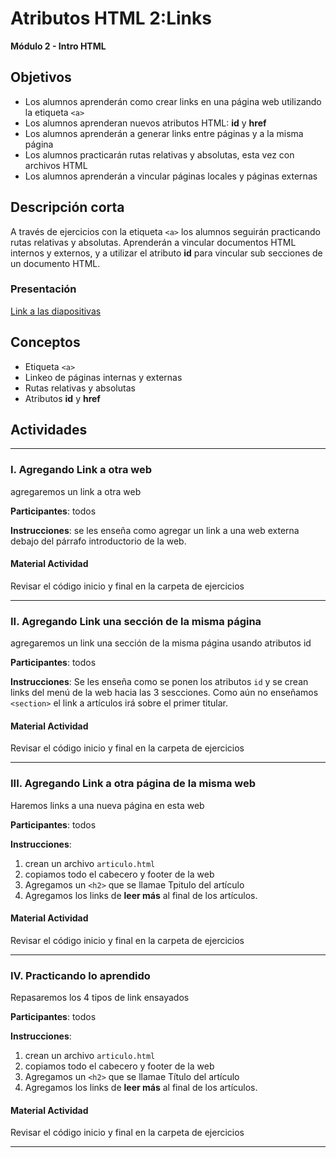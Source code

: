 # Atributos HTML 2:Links

**Módulo 2 - Intro HTML**

## Objetivos

- Los alumnos aprenderán como crear links en una página web utilizando la etiqueta `<a>`
- Los alumnos aprenderan nuevos atributos HTML: **id** y **href**
- Los alumnos aprenderán a generar links entre páginas y a la misma página
- Los alumnos practicarán rutas relativas y absolutas, esta vez con archivos HTML
- Los alumnos aprenderán a vincular páginas locales y páginas externas

## Descripción corta

A través de ejercicios con la etiqueta `<a>` los alumnos seguirán practicando rutas relativas y absolutas.
Aprenderán a vincular documentos HTML internos y externos, y a utilizar el atributo **id**
para vincular sub secciones de un documento HTML.

### Presentación

[Link a las diapositivas](https://docs.google.com/presentation/d/1vxjZQyu0lUDruc36kyewmmmbaZDLHNdSRgYIbPe43fo/edit?usp=sharing)

## Conceptos

- Etiqueta `<a>`
- Linkeo de páginas internas y externas
- Rutas relativas y absolutas
- Atributos **id** y **href**

## Actividades

---

### I. Agregando Link a otra web

agregaremos un link a otra web

**Participantes**: todos

**Instrucciones**: se les enseña como agregar un link a una web externa debajo del párrafo introductorio de la web.

#### Material Actividad

Revisar el código inicio y final en la carpeta de ejercicios

---

### II. Agregando Link una sección de la misma página

agregaremos un link una sección de la misma página usando atributos id

**Participantes**: todos

**Instrucciones**: Se les enseña como se ponen los atributos `id` y se crean links del menú de la web hacia las 3 sescciones. Como aún no enseñamos `<section>` el link a artículos irá sobre el primer titular.

#### Material Actividad

Revisar el código inicio y final en la carpeta de ejercicios

---

### III. Agregando Link a otra página de la misma web

Haremos links a una nueva página en esta web

**Participantes**: todos

**Instrucciones**:

1. crean un archivo `articulo.html`
1. copiamos todo el cabecero y footer de la web
1. Agregamos un `<h2>` que se llamae Tpitulo del artículo
1. Agregamos los links de **leer más** al final de los artículos.

#### Material Actividad

Revisar el código inicio y final en la carpeta de ejercicios

---

### IV. Practicando lo aprendido

Repasaremos los 4 tipos de link ensayados

**Participantes**: todos

**Instrucciones**:

1. crean un archivo `articulo.html`
1. copiamos todo el cabecero y footer de la web
1. Agregamos un `<h2>` que se llamae Título del artículo
1. Agregamos los links de **leer más** al final de los artículos.

#### Material Actividad

Revisar el código inicio y final en la carpeta de ejercicios

---
